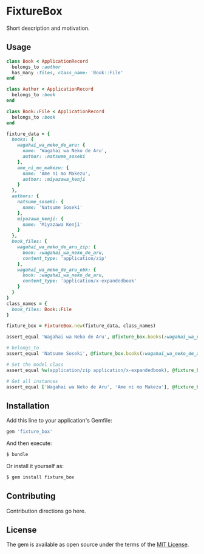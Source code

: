 # FixtureBox
Short description and motivation.

## Usage

```ruby
class Book < ApplicationRecord
  belongs_to :author
  has_many :files, class_name: 'Book::File'
end

class Author < ApplicationRecord
  belongs_to :book
end

class Book::File < ApplicationRecord
  belongs_to :book
end

fixture_data = {
  books: {
    wagahai_wa_neko_de_aru: {
      name: 'Wagahai wa Neko de Aru',
      author: :natsume_soseki
    },
    ame_ni_mo_makezu: {
      name: 'Ame ni mo Makezu',
      author: :miyazawa_kenji
    }
  },
  authors: {
    natsume_soseki: {
      name: 'Natsume Soseki'
    },
    miyazawa_kenji: {
      name: 'Miyazawa Kenji'
    }
  },
  book_files: {
    wagahai_wa_neko_de_aru_zip: {
      book: :wagahai_wa_neko_de_aru,
      content_type: 'application/zip'
    },
    wagahai_wa_neko_de_aru_ebk: {
      book: :wagahai_wa_neko_de_aru,
      content_type: 'application/x-expandedbook'
    }
  }
}
class_names = {
  book_files: Book::File
}

fixture_box = FixtureBox.new(fixture_data, class_names)

assert_equal 'Wagahai wa Neko de Aru', @fixture_box.books(:wagahai_wa_neko_de_aru).name

# belongs_to
assert_equal 'Natsume Soseki', @fixture_box.books(:wagahai_wa_neko_de_aru).author.name

# Set the model class
assert_equal %w(application/zip application/x-expandedbook), @fixture_box.books(:wagahai_wa_neko_de_aru).files.pluck(:content_type)

# Get all instances
assert_equal ['Wagahai wa Neko de Aru', 'Ame ni mo Makezu'], @fixture_box.books.map(&:name)
```

## Installation
Add this line to your application's Gemfile:

```ruby
gem 'fixture_box'
```

And then execute:
```bash
$ bundle
```

Or install it yourself as:
```bash
$ gem install fixture_box
```

## Contributing
Contribution directions go here.

## License
The gem is available as open source under the terms of the [MIT License](http://opensource.org/licenses/MIT).

